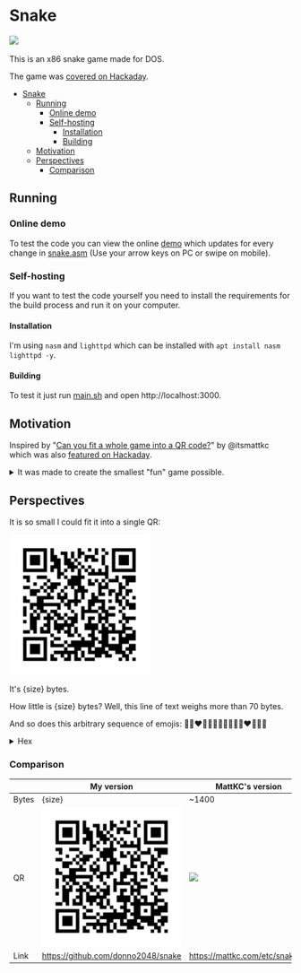 # Snake

<img src="https://github.com/donno2048/snake/actions/workflows/update.yml/badge.svg"/>

This is an x86 snake game made for DOS.

The game was [covered on Hackaday](https://hackaday.com/2023/08/03/its-snake-in-a-qr-code-but-smaller/).

- [Snake](#snake)
  - [Running](#running)
    - [Online demo](#online-demo)
    - [Self-hosting](#self-hosting)
      - [Installation](#installation)
      - [Building](#building)
  - [Motivation](#motivation)
  - [Perspectives](#perspectives)
    - [Comparison](#comparison)

## Running

### Online demo

To test the code you can view the online [demo](https://donno2048.github.io/snake/) which updates for every change in [snake.asm](/snake.asm) (Use your arrow keys on PC or swipe on mobile).

### Self-hosting

If you want to test the code yourself you need to install the requirements for the build process and run it on your computer.

#### Installation

I'm using `nasm` and `lighttpd` which can be installed with `apt install nasm lighttpd -y`.

#### Building

To test it just run [main.sh](/main.sh) and open http://localhost:3000.

## Motivation

Inspired by "[Can you fit a whole game into a QR code?](https://youtu.be/ExwqNreocpg)" by @itsmattkc which was also [featured on Hackaday](https://hackaday.com/2020/08/17/fitting-snake-into-a-qr-code/).

<details>
  <summary>It was made to create the smallest "fun" game possible.</summary>
  <br/>

For the countless people saying I'm intentionally not mentioning the _Hugi Size Coding Competition_ (a competition in which the competitors had to make the smallest nibbles game to win) here is my reply to one such comment (from when the game was still 133 bytes):

> Firstly, it seems that you didn't even read the rules of the "Nibbles" game:
>
> > in the inside of this border  a  "snake"  is  supposed  to grow,  whose size  is  one  pixel at the beginning. after starting the program, the snake's size shall grow one pixel more in each repetition  of the program's main-loop.
>
> Which is simply not the same as snake and a **lot** less difficult to implement.
>
> Secondly, the implementations from this competition have flaws (not that they're not good but I'm saying it doesn't make my version bad) like, for example from the comments in the winning entry:
>
> > game can't handle any other keys but keypad arrow keys, you need to start it by typing pause|nibbles in DOS prompt and then hitting an arrow key
>
> and
>
> > Because top memory segment in PSP is environment dependant\[sic\] you need version suitable for your environment
>
> and it doesn't even work on DOSBox because of some special configurations needed.
>
> From the second place entry:
>
> > When starting this program, press the 2 (DOWN) key \_\_IMMEDIATELY\_\_
>
> And it too won't work without setting the cycle count and changing it sometimes breaks the game
>
> As for the third place
>
> > press  '8','4','6' but not '2' once game begins immediately
>
> and the game breaks in the same way the second place does (and needs the same cycle adjusting) but the walls are also broken.
>
> I'll look at the fourth place entry and stop wasting my time doing this,
>
> Well, just looked at it and couldn't make it to boot
>
> And lastly, what place is your entry to the competition? Before you criticize other people first check your criticism is correct and try doing it yourself before you judge.
>
> Thanks for the feedback anyways :)
>
> P.S. I didn't even claim my version was ideal, the main point of the post was asking for help, and this comment actually made me feel better about my implementation in a way, as in an actual size optimization competition someone had a submission of 121 bytes for just a line extending over the screen and my entire snake game (which obviously contains this functionality just as a small part of the entire program) takes only 12 bytes more now, and if I can fix the PR only 7 bytes more.

AFAIK This is the smallest snake game ever made.
</details>

## Perspectives

It is so small I could fit it into a single QR:

<img src="/demo/qr.png" width="250"/>

It's {size} bytes.

How little is {size} bytes? Well, this line of text weighs more than 70 bytes.

And so does this arbitrary sequence of emojis: 👩🏼‍❤️‍💋‍👨🏼🧔🏽‍♀️👩🏼‍❤️‍💋‍👨🏼

<details>
  <summary>Hex</summary>
  <br/>
    
```
{hex}
```
</details>

### Comparison

||My version|MattKC's version|ibara's version|
|-|-|-|-|
|Bytes|{size}|~1400|2024|
|QR|<img src="/demo/qr.png" width="250"/>|<img src="https://mattkc.com/etc/snakeqr/code.png" width="250"/>|<img src="https://raw.githubusercontent.com/ibara/snakeqr/master/snakeqr.png" width="250"/>|
|Link|https://github.com/donno2048/snake|https://mattkc.com/etc/snakeqr/|https://github.com/ibara/snakeqr|
